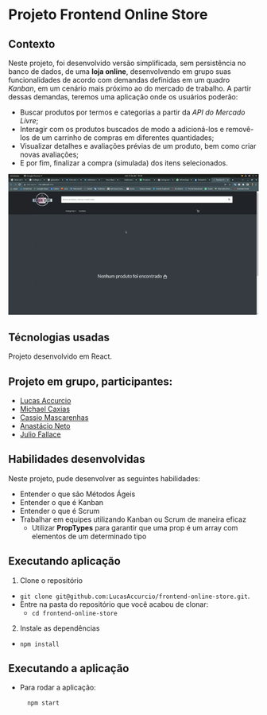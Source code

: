 # Projeto Frontend Online Store

## Contexto

Neste projeto, foi desenvolvido versão simplificada, sem persistência no banco de dados, de uma **loja online**, desenvolvendo em grupo suas funcionalidades de acordo com demandas definidas em um quadro _Kanban_, em um cenário mais próximo ao do mercado de trabalho. A partir dessas demandas, teremos uma aplicação onde os usuários poderão:
  - Buscar produtos por termos e categorias a partir da _API do Mercado Livre_;
  - Interagir com os produtos buscados de modo a adicioná-los e removê-los de um carrinho de compras em diferentes quantidades;
  - Visualizar detalhes e avaliações prévias de um produto, bem como criar novas avaliações;
  - E por fim, finalizar a compra (simulada) dos itens selecionados.

![image](./src/images/projetoFinalizado.gif)

## Técnologias usadas

Projeto desenvolvido em React.

## Projeto em grupo, participantes:
* [Lucas Accurcio](https://www.linkedin.com/in/lucas-accurcio/)
* [Michael Caxias](https://www.linkedin.com/in/michaelcaxias/)
* [Cassio Mascarenhas](https://www.linkedin.com/in/c%C3%A1ssio-mascarenhas-40026019b/)
* [Anastácio Neto](https://www.linkedin.com/in/anastacio-neto/)
* [Julio Fallace](https://www.linkedin.com/in/julio-cesar-fallace-filho-144a94b3/)

## Habilidades desenvolvidas

Neste projeto, pude desenvolver as seguintes habilidades:

* Entender o que são Métodos Ágeis
* Entender o que é Kanban
* Entender o que é Scrum
* Trabalhar em equipes utilizando Kanban ou Scrum de maneira eficaz
  - Utilizar **PropTypes** para garantir que uma prop é um array com elementos de um determinado tipo

## Executando aplicação

1. Clone o repositório
  * `git clone git@github.com:LucasAccurcio/frontend-online-store.git`.
  * Entre na pasta do repositório que você acabou de clonar:
    * `cd frontend-online-store`

2. Instale as dependências
  * `npm install`

## Executando a aplicação

* Para rodar a aplicação:

  ```
    npm start
  ```